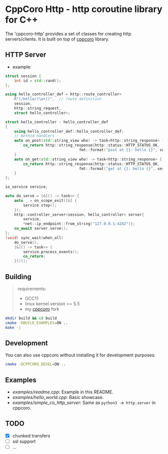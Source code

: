 # CppCoro Http - http coroutine library for C++

The 'cppcoro-http' provides a set of classes for creating http servers/clients.
It is built on top of [cppcoro](https://github.com/lewissbaker/cppcoro) library.

## HTTP Server

- example:

```c++
struct session {
    int id = std::rand();
};

using hello_controller_def = http::route_controller<
    R"(/hello/(\w+))",  // route definition
    session,
    http::string_request,
    struct hello_controller>;

struct hello_controller : hello_controller_def
{
    using hello_controller_def::hello_controller_def;
    // method handlers
    auto on_post(std::string_view who) -> task<http::string_response> {
        co_return http::string_response{http::status::HTTP_STATUS_OK,
                                 fmt::format("post at {}: hello {}", session().id, who)};
    }
    auto on_get(std::string_view who) -> task<http::string_response> {
        co_return http::string_response{http::status::HTTP_STATUS_OK,
                                 fmt::format("get at {}: hello {}", session().id, who)};
    }
};

io_service service;

auto do_serve = [&]() -> task<> {
    auto _ = on_scope_exit([&] {
        service.stop();
    });
    http::controller_server<session, hello_controller> server{
        service,
        *net::ip_endpoint::from_string("127.0.0.1:4242")};
    co_await server.serve();
};
(void) sync_wait(when_all(
    do_serve(),
    [&]() -> task<> {
        service.process_events();
        co_return;
    }()));
```

## Building

> requirements:
> - GCC11
> - linux kernel version >= 5.5
> - my [cppcoro](https://github.com/Garcia6l20/cppcoro) fork

```bash
mkdir build && cd build
cmake -DBUILD_EXAMPLES=ON ..
make -j
```

## Development

You can also use cppcoro without installing it for development purposes:

```bash
cmake -DCPPCORO_DEVEL=ON ..
```

## Examples

- *examples/readme.cpp*: Example in this README.
- *examples/hello_world.cpp*: Basic showcase.
- *examples/simple_co_http_server*: Same as `python3 -m http.server` in cppcoro.

## TODO

- [x] chunked transfers
- [ ] ssl support
- [ ] ...
